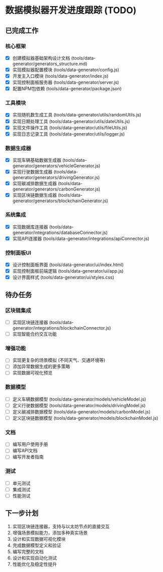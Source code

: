 # 数据模拟器开发进度跟踪 (TODO)

## 已完成工作

### 核心框架
- [x] 创建模拟器基础架构设计文档 (tools/data-generator/generators_structure.md)
- [x] 实现模拟器配置模块 (tools/data-generator/config.js)
- [x] 开发主入口模块 (tools/data-generator/index.js)
- [x] 实现控制面板服务器 (tools/data-generator/server.js)
- [x] 配置NPM包依赖 (tools/data-generator/package.json)

### 工具模块
- [x] 实现随机数生成工具 (tools/data-generator/utils/randomUtils.js)
- [x] 实现日期处理工具 (tools/data-generator/utils/dateUtils.js)
- [x] 实现文件操作工具 (tools/data-generator/utils/fileUtils.js)
- [x] 实现日志记录工具 (tools/data-generator/utils/logger.js)

### 数据生成器
- [x] 实现车辆基础数据生成器 (tools/data-generator/generators/vehicleGenerator.js)
- [x] 实现行驶数据生成器 (tools/data-generator/generators/drivingGenerator.js)
- [x] 实现碳减排数据生成器 (tools/data-generator/generators/carbonGenerator.js)
- [x] 实现区块链数据生成器 (tools/data-generator/generators/blockchainGenerator.js)

### 系统集成
- [x] 实现数据库连接器 (tools/data-generator/integrations/databaseConnector.js)
- [x] 实现API连接器 (tools/data-generator/integrations/apiConnector.js)

### 控制面板UI
- [x] 设计控制面板界面 (tools/data-generator/ui/index.html)
- [x] 实现控制面板前端逻辑 (tools/data-generator/ui/app.js)
- [x] 设计界面样式 (tools/data-generator/ui/styles.css)

## 待办任务

### 区块链集成
- [ ] 实现区块链连接器 (tools/data-generator/integrations/blockchainConnector.js)
- [ ] 实现智能合约交互功能

### 增强功能
- [ ] 实现更复杂的场景模拟 (不同天气、交通环境等)
- [ ] 添加异常数据生成的更多策略
- [ ] 实现数据可视化预览

### 数据模型
- [ ] 定义车辆数据模型 (tools/data-generator/models/vehicleModel.js)
- [ ] 定义行驶数据模型 (tools/data-generator/models/drivingModel.js)
- [ ] 定义碳减排数据模型 (tools/data-generator/models/carbonModel.js)
- [ ] 定义区块链数据模型 (tools/data-generator/models/blockchainModel.js)

### 文档
- [ ] 编写用户使用手册
- [ ] 编写API文档
- [ ] 编写开发者指南

### 测试
- [ ] 单元测试
- [ ] 集成测试
- [ ] 性能测试

## 下一步计划

1. 实现区块链连接器，支持与以太坊节点的直接交互
2. 增强场景模拟能力，添加多种真实场景
3. 设计和实现数据可视化模块
4. 完成数据模型定义和验证
5. 编写完整的文档
6. 设计和实现自动化测试
7. 性能优化及稳定性提升